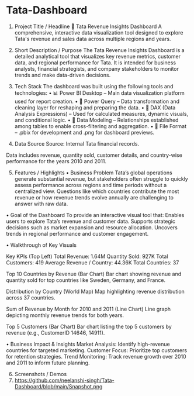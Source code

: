 # Tata-Dashboard
1. Project Title / Headline
💼 Tata Revenue Insights Dashboard
A comprehensive, interactive data visualization tool designed to explore Tata's revenue and sales data across multiple regions and years.

2. Short Description / Purpose
The Tata Revenue Insights Dashboard is a detailed analytical tool that visualizes key revenue metrics, customer data, and regional performance for Tata. It is intended for business analysts, financial strategists, and company stakeholders to monitor trends and make data-driven decisions.

3. Tech Stack
The dashboard was built using the following tools and technologies:
• 📊 Power BI Desktop – Main data visualization platform used for report creation.
• 📂 Power Query – Data transformation and cleaning layer for reshaping and preparing the data.
• 🧠 DAX (Data Analysis Expressions) – Used for calculated measures, dynamic visuals, and conditional logic.
• 📝 Data Modeling – Relationships established among tables to enable cross-filtering and aggregation.
• 📁 File Format – .pbix for development and .png for dashboard previews.

4. Data Source
Source: Internal Tata financial records.

Data includes revenue, quantity sold, customer details, and country-wise performance for the years 2010 and 2011.

5. Features / Highlights
• Business Problem
Tata’s global operations generate substantial revenue, but stakeholders often struggle to quickly assess performance across regions and time periods without a centralized view. Questions like which countries contribute the most revenue or how revenue trends evolve annually are challenging to answer with raw data.

• Goal of the Dashboard
To provide an interactive visual tool that:
Enables users to explore Tata’s revenue and customer data.
Supports strategic decisions such as market expansion and resource allocation.
Uncovers trends in regional performance and customer engagement.

• Walkthrough of Key Visuals

Key KPIs (Top Left)
Total Revenue: 1.64M
Quantity Sold: 927K
Total Customers: 419
Average Revenue / Country: 44.36K
Total Countries: 37

Top 10 Countries by Revenue (Bar Chart)
Bar chart showing revenue and quantity sold for top countries like Sweden, Germany, and France.

Distribution by Country (World Map)
Map highlighting revenue distribution across 37 countries.

Sum of Revenue by Month for 2010 and 2011 (Line Chart)
Line graph depicting monthly revenue trends for both years.

Top 5 Customers (Bar Chart)
Bar chart listing the top 5 customers by revenue (e.g., CustomerID 14646, 14911).

• Business Impact & Insights
Market Analysis: Identify high-revenue countries for targeted marketing.
Customer Focus: Prioritize top customers for retention strategies.
Trend Monitoring: Track revenue growth over 2010 and 2011 to inform future planning.

6. Screenshots / Demos
7. https://github.com/neelanshi-singh/Tata-Dashboard/blob/main/Snapshot.png

